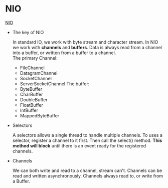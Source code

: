 # NIO
[NIO](http://tutorials.jenkov.com/java-nio/channels.html)
- The key of NIO
    
    In standard IO, we work with byte stream and character stream. In NIO we work
    with **channels** and **buffers**. Data is always read from a channel into a buffer, or 
    written from a buffer to a channel.  
    The primary Channel:
    - FileChannel
    - DatagramChannel
    - SocketChannel
    - ServerSocketChannel
    The buffer:
    - ByteBuffer
    - CharBuffer
    - DoubleBuffer
    - FloatBuffer
    - IntBuffer
    - MappedByteBuffer

- Selectors
    
    A selectors allows a single thread to handle multiple channels.
    To uses a selector, register a channel to it first. Then call the 
    select() method. **This method will block** until there is an event
    ready for the registered channels.
    
- Channels
    
    We can both write and read to a channel, stream can't.
    Channels can be read and written asynchronously.
    Channels always read to, or write from a Buffer.
    

